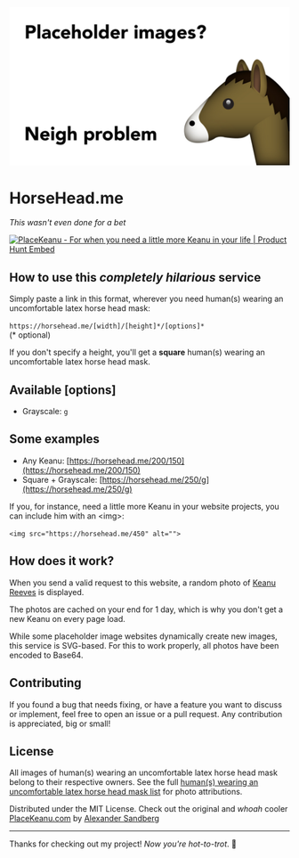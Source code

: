 ![Keanu Reeves](dist/preview.jpg)


# HorseHead.me
*This wasn't even done for a bet*

<a href="https://www.producthunt.com/posts/placekeanu?utm_source=badge-featured&utm_medium=badge&utm_souce=badge-placekeanu" target="_blank"><img src="https://api.producthunt.com/widgets/embed-image/v1/featured.svg?post_id=160684&theme=dark" alt="PlaceKeanu - For when you need a little more Keanu in your life | Product Hunt Embed" style="width: 250px; height: 54px;" width="250px" height="54px" /></a>

## How to use this *completely hilarious* service
Simply paste a link in this format, wherever you need human(s) wearing an uncomfortable latex horse head mask:

`https://horsehead.me/[width]/[height]*/[options]*`<br>
(* optional)

If you don't specify a height, you'll get a **square** human(s) wearing an uncomfortable latex horse head mask.<br>

## Available [options]
* Grayscale: `g`

## Some examples
* Any Keanu: [https://horsehead.me/200/150](https://horsehead.me/200/150)
* Square + Grayscale: [https://horsehead.me/250/g](https://horsehead.me/250/g)

If you, for instance, need a little more Keanu in your website projects, you can include him with an \<img\>:

`<img src="https://horsehead.me/450" alt="">`

## How does it work?
When you send a valid request to this website, a random photo of [Keanu Reeves](https://en.wikipedia.org/wiki/Keanu_Reeves) is displayed.

The photos are cached on your end for 1 day, which is why you don't get a new Keanu on every page load.

While some placeholder image websites dynamically create new images, this service is SVG-based. For this to work properly, all photos have been encoded to Base64.

## Contributing
If you found a bug that needs fixing, or have a feature you want to discuss or implement, feel free to open an issue or a pull request. Any contribution is appreciated, big or small!

## License
All images of human(s) wearing an uncomfortable latex horse head mask belong to their respective owners. See the full [human(s) wearing an uncomfortable latex horse head mask list](https://horsehead.me/uncomfortable-humans) for photo attributions.

Distributed under the MIT License. Check out the original and _whoah_ cooler [PlaceKeanu.com](https://placekeanu.com) by [Alexander Sandberg](https://github.com/alexandersandberg)

---

Thanks for checking out my project! _Now you're hot-to-trot_. :horse:
